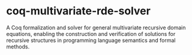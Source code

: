# coq-multivariate-rde-solver
A Coq formalization and solver for general multivariate recursive domain equations, enabling the construction and verification of solutions for recursive structures in programming language semantics and formal methods.

